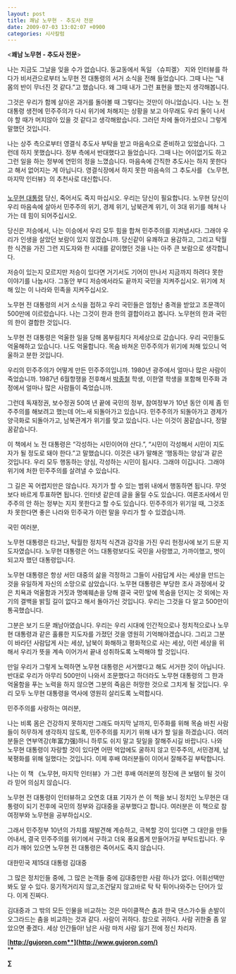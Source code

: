 ```yaml
---
layout: post
title: 쾌남 노무현 - 추도사 전문
date: 2009-07-03 13:02:07 +0900
categories: 시사칼럼
---
```

<**쾌남 노무현 - 추도사 전문**>  
  
나는 지금도 그날을 잊을 수가 없습니다. 동교동에서 독일 〈슈피겔〉 지와 인터뷰를 하다가 비서관으로부터 노무현 전 대통령의 서거 소식을 전해 들었습니다. 그때 나는 “내 몸의 반이 무너진 것 같다.”고 했습니다. 왜 그때 내가 그런 표현을 했는지 생각해봅니다.   
  
그것은 우리가 함께 살아온 과거를 돌아볼 때 그렇다는 것만이 아니었습니다. 나는 노 전 대통령 생전에 민주주의가 다시 위기에 처해지는 상황을 보고 아무래도 우리 둘이 나서야 할 때가 머지않아 있을 것 같다고 생각해왔습니다. 그러던 차에 돌아가셨으니 그렇게 말했던 것입니다.   
  
나는 상주 측으로부터 영결식 추도사 부탁을 받고 마음속으로 준비하고 있었습니다. 그런데 하지 못했습니다. 정부 측에서 반대했다고 들었습니다. 그때 나는 어이없기도 하고 그런 일을 하는 정부에 연민의 정을 느꼈습니다. 마음속에 간직한 추도사는 하지 못한다고 해서 없어지는 게 아닙니다. 영결식장에서 하지 못한 마음속의 그 추도사를 《노무현, 마지막 인터뷰》의 추천사로 대신합니다. 

###  
  
<A class=lw href="http://kr.rd.yahoo.com/search/searchify/news/livewords/*http://kr.search.yahoo.com/search?fr=kr-popup\_lev\_news&cs=bz&p= " target=_blank>노무현 대통령</A> 당신, 죽어서도 죽지 마십시오. 우리는 당신이 필요합니다. 노무현 당신이 우리 마음속에 살아서 민주주의 위기, 경제 위기, 남북관계 위기, 이 3대 위기를 헤쳐 나가는 데 힘이 되어주십시오.   
  
당신은 저승에서, 나는 이승에서 우리 모두 힘을 합쳐 민주주의를 지켜냅시다. 그래야 우리가 인생을 살았던 보람이 있지 않겠습니까. 당신같이 유쾌하고 용감하고, 그리고 탁월한 식견을 가진 그런 지도자와 한 시대를 같이했던 것을 나는 아주 큰 보람으로 생각합니다.   
  
저승이 있는지 모르지만 저승이 있다면 거기서도 기어이 만나서 지금까지 하려다 못한 이야기를 나눕시다. 그동안 부디 저승에서라도 끝까지 국민을 지켜주십시오. 위기에 처해 있는 이 나라와 민족을 지켜주십시오.  
  
노무현 전 대통령의 서거 소식을 접하고 우리 국민들은 엄청난 충격을 받았고 조문객이 500만에 이르렀습니다. 나는 그것이 한과 한의 결합이라고 봅니다. 노무현의 한과 국민의 한이 결합한 것입니다.   
  
노무현 전 대통령은 억울한 일을 당해 몸부림치다 저세상으로 갔습니다. 우리 국민들도 억울해하고 있습니다. 나도 억울합니다. 목숨 바쳐온 민주주의가 위기에 처해 있으니 억울하고 분한 것입니다.   
  
우리의 민주주의가 어떻게 만든 민주주의입니까. 1980년 광주에서 얼마나 많은 사람이 죽었습니까. 1987년 6월항쟁을 전후해서 <A class=lw href="http://kr.rd.yahoo.com/search/searchify/news/livewords/*http://kr.search.yahoo.com/search?fr=kr-popup\_lev\_news&cs=bz&p=" target=_blank>박종철</A> 학생, 이한열 학생을 포함해 민주화 과정에서 얼마나 많은 사람들이 죽었습니까.   
  
그런데 독재정권, 보수정권 50여 년 끝에 국민의 정부, 참여정부가 10년 동안 이제 좀 민주주의를 해보려고 했는데 어느새 되돌아가고 있습니다. 민주주의가 되돌아가고 경제가 양극화로 되돌아가고, 남북관계가 위기를 맞고 있습니다. 나는 이것이 꿈같습니다, 정말 꿈같습니다.  
  
이 책에서 노 전 대통령은 “각성하는 시민이어야 산다.”, “시민이 각성해서 시민이 지도자가 될 정도로 돼야 한다.”고 말했습니다. 이것은 내가 말해온 ‘행동하는 양심’과 같은 것입니다. 우리 모두 행동하는 양심, 각성하는 시민이 됩시다. 그래야 이깁니다. 그래야 위기에 처한 민주주의를 살려낼 수 있습니다.   
  
그 길은 꼭 어렵지만은 않습니다. 자기가 할 수 있는 범위 내에서 행동하면 됩니다. 무엇보다 바르게 투표하면 됩니다. 인터넷 같은데 글을 올릴 수도 있습니다. 여론조사에서 민주주의 안 하는 정부는 지지 못한다고 할 수도 있습니다. 민주주의가 위기일 때, 그것조차 못한다면 좋은 나라와 민주국가 이런 말을 우리가 할 수 있겠습니까.   
  
국민 여러분,   
  
노무현 대통령은 타고난, 탁월한 정치적 식견과 감각을 가진 우리 헌정사에 보기 드문 지도자였습니다. 노무현 대통령은 어느 대통령보다도 국민을 사랑했고, 가까이했고, 벗이 되고자 했던 대통령입니다.   
  
노무현 대통령은 항상 서민 대중의 삶을 걱정하고 그들이 사람답게 사는 세상을 만드는 것을 유일하게 자신의 소망으로 삼았습니다. 노무현 대통령은 부당한 조사 과정에서 갖은 치욕과 억울함과 거짓과 명예훼손을 당해 결국 국민 앞에 목숨을 던지는 것 외에는 자기의 결백을 밝힐 길이 없다고 해서 돌아가신 것입니다. 우리는 그것을 다 알고 500만이 통곡했습니다.   
  
그분은 보기 드문 쾌남아였습니다. 우리는 우리 시대에 인간적으로나 정치적으로나 노무현 대통령과 같은 훌륭한 지도자를 가졌던 것을 영원히 기억해야겠습니다. 그리고 그분이 바라던 사람답게 사는 세상, 남북이 화해하고 평화적으로 사는 세상, 이런 세상을 위해서 우리가 뜻을 계속 이어가서 끝내 성취하도록 노력해야 할 것입니다.   
  
만일 우리가 그렇게 노력하면 노무현 대통령은 서거했다고 해도 서거한 것이 아닙니다. 반대로 우리가 아무리 500만이 나와서 조문했다고 하더라도 노무현 대통령의 그 한과 억울함을 푸는 노력을 하지 않으면 그분의 죽음은 허망한 것으로 그치게 될 것입니다. 우리 모두 노무현 대통령을 역사에 영원히 살리도록 노력합시다.   
  
민주주의를 사랑하는 여러분,  
  
나는 비록 몸은 건강하지 못하지만 그래도 마지막 날까지, 민주화를 위해 목숨 바친 사람들이 허무하게 생각하지 않도록, 민주주의를 지키기 위해 내가 할 일을 하겠습니다. 여러분들은 연부역강(年富力强)하니 하루도 쉬지 말고 뒷일을 잘해주시길 바랍니다. 나와 노무현 대통령이 자랑할 것이 있다면 어떤 억압에도 굴하지 않고 민주주의, 서민경제, 남북평화를 위해 일했다는 것입니다. 이제 후배 여러분들이 이어서 잘해주길 부탁합니다.   
  
나는 이 책 《노무현, 마지막 인터뷰》가 그런 후배 여러분의 정진에 큰 보탬이 될 것이라 믿어 의심치 않습니다.   
  
노무현 전 대통령이 인터뷰하고 오연호 대표 기자가 쓴 이 책을 보니 정치인 노무현은 대통령이 되기 전후에 국민의 정부와 김대중을 공부했다고 합니다. 여러분은 이 책으로 참여정부와 노무현을 공부하십시오.   
  
그래서 민주정부 10년의 가치를 재발견해 계승하고, 극복할 것이 있다면 그 대안을 만들어내서, 결국 민주주의를 위기에서 구하고 더욱 풍요롭게 만들어가길 부탁드립니다. 우리가 깨어 있으면 노무현 전 대통령은 죽어서도 죽지 않습니다.  
  
  
대한민국 제15대 대통령 김대중 

그 많은 정치인들 중에, 그 많은 논객들 중에 김대중만한 사람 하나가 없다. 어휘선택만 봐도 알 수 있다. 뭉기적거리지 않고,조건달지 않고바로 탁 탁 튀어나와주는 단어가 있다. 이게 진짜다.

김대중과 그 밖의 모든 인물을 비교하는 것은 마이클잭슨 춤과 한국 댄스가수들 손발이 오그라드는 춤을 비교하는 것과 같다. 사람이 귀하다. 참으로 귀하다. 사람 귀한줄 좀 알았으면 좋겠다. 세상 인간들아! 남은 사람 마저 사람 잃기 전에 정신 차리자.

[**http://gujoron.com**](http://www.gujoron.com/)**  
** 

**∑**